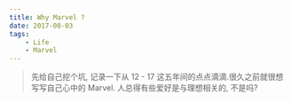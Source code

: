 ```yaml
---
title: Why Marvel ?
date: 2017-08-03
tags:
	- Life
	- Marvel
---
```


> 先给自己挖个坑, 记录一下从 12 - 17 这五年间的点点滴滴.很久之前就很想写写自己心中的 Marvel. 人总得有些爱好是与理想相关的, 不是吗?

<!-- more -->